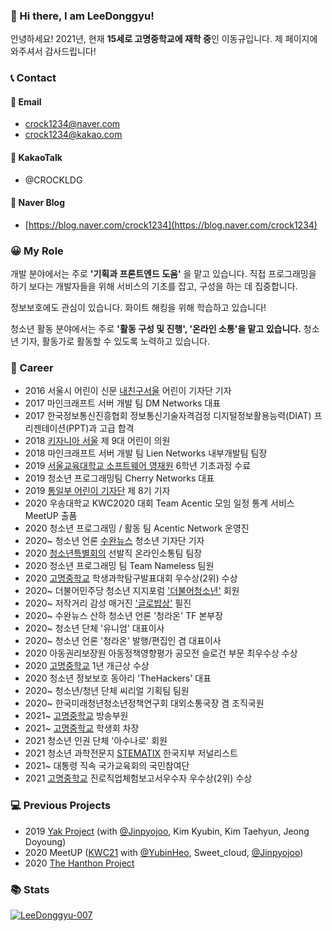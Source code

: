 ### 👋 Hi there, I am LeeDonggyu! 
안녕하세요! 2021년, 현재 **15세로 고명중학교에 재학 중**인 이동규입니다. 제 페이지에 와주셔서 감사드립니다!   

### 📞 Contact
#### 📧 Email

* crock1234@naver.com
* crock1234@kakao.com

#### 💬 KakaoTalk
* @CROCKLDG

#### 📖 Naver Blog
* [https://blog.naver.com/crock1234](https://blog.naver.com/crock1234)

### 😀 My Role
개발 분야에서는 주로 **'기획과 프론트엔드 도움'** 을 맡고 있습니다. 직접 프로그래밍을 하기 보다는 개발자들을 위해 서비스의 기초를 잡고, 구성을 하는 데 집중합니다. 

정보보호에도 관심이 있습니다. 화이트 해킹을 위해 학습하고 있습니다!    

청소년 활동 분야에서는 주로 **'활동 구성 및 진행', '온라인 소통'을 맡고 있습니다.** 청소년 기자, 활동가로 활동할 수 있도록 노력하고 있습니다.   

### 🧑‍ Career
* 2016 서울시 어린이 신문 [내친구서울](https://kids.seoul.go.kr/) 어린이 기자단 기자
* 2017 마인크래프트 서버 개발 팀 DM Networks 대표
* 2017 한국정보통신진흥협회 정보통신기술자격검정 디지털정보활용능력(DIAT) 프리젠테이션(PPT)과 고급 합격
* 2018 [키자니아 서울](https://www.kidzania.co.kr/home.do?srcLocalDiv=001&srcLocale=ko) 제 9대 어린이 의원
* 2018 마인크래프트 서버 개발 팀 Lien Networks 내부개발팀 팀장
* 2019 [서울교육대학교 소프트웨어 영재원](https://talented.snue.ac.kr/) 6학년 기초과정 수료
* 2019 청소년 프로그래밍팀 Cherry Networks 대표 
* 2019 [통일부 어린이 기자단](https://www.uniedu.go.kr/uniedu/home/cms/page/kidpress/view.do?mid=SM00000841) 제 8기 기자
* 2020 우송대학교 KWC2020 대회 Team Acentic 모임 일정 통계 서비스 MeetUP 출품 
* 2020 청소년 프로그래밍 / 활동 팀 Acentic Network 운영진
* 2020~ 청소년 언론 [수완뉴스](https://www.su-wan.co.kr/) 청소년 기자단 기자
* 2020 [청소년특별회의](https://www.youth.go.kr/ywith/activity/conference/intro.do) 선발직 온라인소통팀 팀장 
* 2020 청소년 프로그래밍 팀 Team Nameless 팀원 
* 2020 [고명중학교](http://komyung.sen.ms.kr/index.do) 학생과학탐구발표대회 우수상(2위) 수상 
* 2020~ 더불어민주당 청소년 지지포럼 ['더불어청소년'](https://www.facebook.com/TheBlue427/) 회원 
* 2020~ 저작거리 감성 매거진 ['글로밥상'](http://globob.kr/) 필진 
* 2020~ 수완뉴스 산하 청소년 언론 '청라온' TF 본부장
* 2020~ 청소년 단체 '유니엄' 대표이사
* 2020~ 청소년 언론 '청라온' 발행/편집인 겸 대표이사
* 2020 아동권리보장원 아동정책영향평가 공모전 슬로건 부문 최우수상 수상 
* 2020 [고명중학교](http://komyung.sen.ms.kr/index.do) 1년 개근상 수상
* 2020 청소년 정보보호 동아리 'TheHackers' 대표 
* 2020~ 청소년/청년 단체 씨리얼 기획팀 팀원
* 2020~ 한국미래청년청소년정책연구회 대외소통국장 겸 조직국원
* 2021~ [고명중학교](http://komyung.sen.ms.kr/index.do) 방송부원
* 2021~ [고명중학교](http://komyung.sen.ms.kr/index.do) 학생회 차장
* 2021 청소년 인권 단체 '아수나로' 회원
* 2021 청소년 과학전문지 [STEMATIX](http://www.stematix.org/) 한국지부 저널리스트
* 2021~ 대통령 직속 국가교육회의 국민참여단
* 2021 [고명중학교](http://komyung.sen.ms.kr/index.do) 진로직업체험보고서우수자 우수상(2위) 수상

### 💻 Previous Projects
* 2019 [Yak Project](https://github.com/LeeDonggyu-07/YakProject) (with [@Jinpyojoo](https://github.com/jinpyojoo), Kim Kyubin, Kim Taehyun, Jeong Doyoung)
* 2020 MeetUP ([KWC21](http://www.21kwc.com/2020/index.html) with [@YubinHeo](https://github.com/yubinheo), Sweet_cloud, [@Jinpyojoo](https://github.com/jinpyojoo))
* 2020 [The Hanthon Project](https://github.com/LeeDonggyu-07/Hanthon-Project) 
### 📚 Stats
<a href="https://github.com/LeeDonggyu-07">![LeeDonggyu-007](https://github-readme-stats.vercel.app/api?username=LeeDonggyu-07&count_private=true)</a>
